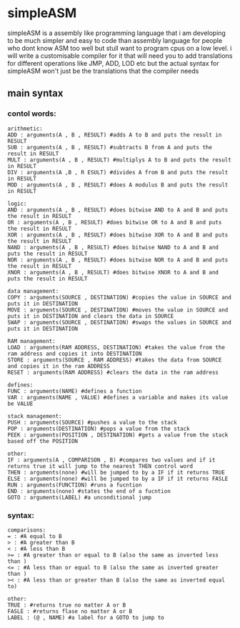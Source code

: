 # simpleASM 
simpleASM is a assembly like programming language that i am developing to be much simpler and easy to code than assembly language for people who dont know ASM too well but stull want to program cpus on a low level. i will write a customisable compiler for it that will need you to add translations for different operations like JMP, ADD, LOD etc but the actual syntax for simpleASM won't just be the translations that the compiler needs
## main syntax
### contol words:
```
arithmetic:
ADD : arguments(A , B , RESULT) #adds A to B and puts the result in RESULT
SUB : arguments(A , B , RESULT) #subtracts B from A and puts the result in RESULT
MULT : arguments(A , B , RESULT) #multiplys A to B and puts the result in RESULT
DIV : arguments(A ,B , R ESULT) #divides A from B and puts the result in RESULT
MOD : arguments(A , B , RESULT) #does A modulus B and puts the result in RESULT
```
```
logic:
AND : arguments(A , B , RESULT) #does bitwise AND to A and B and puts the result in RESULT
OR : arguments(A , B , RESULT) #does bitwise OR to A and B and puts the result in RESULT
XOR : arguments(A , B , RESULT) #does bitwise XOR to A and B and puts the result in RESULT
NAND : arguments(A , B , RESULT) #does bitwise NAND to A and B and puts the result in RESULT
NOR : arguments(A , B , RESULT) #does bitwise NOR to A and B and puts the result in RESULT
XNOR : arguments(A , B , RESULT) #does bitwise XNOR to A and B and puts the result in RESULT
```
```
data management:
COPY : arguments(SOURCE , DESTINATION) #copies the value in SOURCE and puts it in DESTINATION
MOVE : arguments(SOURCE , DESTINATION) #moves the value in SOURCE and puts it in DESTINATION and clears the data in SOURCE
SWAP : arguments(SOURCE , DESTINATION) #swaps the values in SOURCE and puts it in DESTINATION
```
```
RAM management:
LOAD : arguments(RAM ADDRESS, DESTINATION) #takes the value from the ram address and copies it into DESTINATION 
STORE : arguments(SOURCE , RAM ADDRESS) #takes the data from SOURCE and copies it in the ram ADDRESS
RESET : arguments(RAM ADDRESS) #clears the data in the ram address
 ```
 ```
defines:
FUNC : arguments(NAME) #defines a function  
VAR : arguments(NAME , VALUE) #defines a variable and makes its value be VALUE
```
```
stack management:
PUSH : arguments(SOURCE) #pushes a value to the stack
POP : arguments(DESTINATION) #pops a value from the stack 
PEEK : arguments(POSITION , DESTINATION) #gets a value from the stack based off the POSITION
```
```
other:
IF : arguments(A , COMPARISON , B) #compares two values and if it returns true it will jump to the nearest THEN control word
THEN : arguments(none) #will be jumped to by a IF if it returns TRUE
ELSE : arguments(none) #will be jumped to by a IF if it returns FASLE
RUN : arguments(FUNCTION) #runs a fucntion 
END : arguments(none) #states the end of a fucntion
GOTO : arguments(LABEL) #a unconditional jump 
```
### syntax:
```
comparisons:
= : #A equal to B
> : #A greater than B
< : #A less than B
>= : #A greater than or equal to B (also the same as inverted less than )
<= : #A less than or equal to B (also the same as inverted greater than )
>< : #A less than or greater than B (also the same as inverted equal to)
```
```
other:
TRUE : #returns true no matter A or B
FASLE : #returns flase no matter A or B
LABEL : (@ , NAME) #a label for a GOTO to jump to
```
